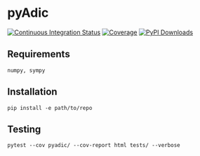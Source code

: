 # pyAdic

[![Continuous Integration Status](https://github.com/GDeLaurentis/pyadic/actions/workflows/continuous_integration.yml/badge.svg)](https://github.com/GDeLaurentis/pyadic/actions)
[![Coverage](https://img.shields.io/badge/Coverage-2%25-red?labelColor=2a2f35)](https://github.com/GDeLaurentis/pyadic/actions)
[![PyPI Downloads](https://img.shields.io/pypi/dm/pyadic.svg?label=PyPI%20downloads)](https://pypi.org/project/pyadic/)

## Requirements
```
numpy, sympy
```

## Installation
```
pip install -e path/to/repo
```

## Testing

```
pytest --cov pyadic/ --cov-report html tests/ --verbose
```
